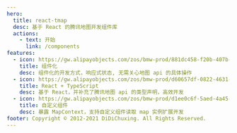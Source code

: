 ```yaml
---
hero:
  title: react-tmap
  desc: 基于 React 的腾讯地图开发组件库
  actions:
    - text: 开始
      link: /components
features:
  - icon: https://gw.alipayobjects.com/zos/bmw-prod/881dc458-f20b-407b-947a-95104b5ec82b/k79dm8ih_w144_h144.png
    title: 组件化
    desc: 组件化的开发方式，响应式状态, 无需关心地图 api 的具体操作
  - icon: https://gw.alipayobjects.com/zos/bmw-prod/d60657df-0822-4631-9d7c-e7a869c2f21c/k79dmz3q_w126_h126.png
    title: React + TypeScript
    desc: 基于 React，并补充了腾讯地图 api 的类型声明，高效开发
  - icon: https://gw.alipayobjects.com/zos/bmw-prod/d1ee0c6f-5aed-4a45-a507-339a4bfe076c/k7bjsocq_w144_h144.png
    title: 自定义组件
    desc: 暴露 MapContext，支持自定义组件读取 map 实例扩展开发
footer: Copyright © 2012-2021 DiDiChuxing. All Rights Reserved.
---
```

